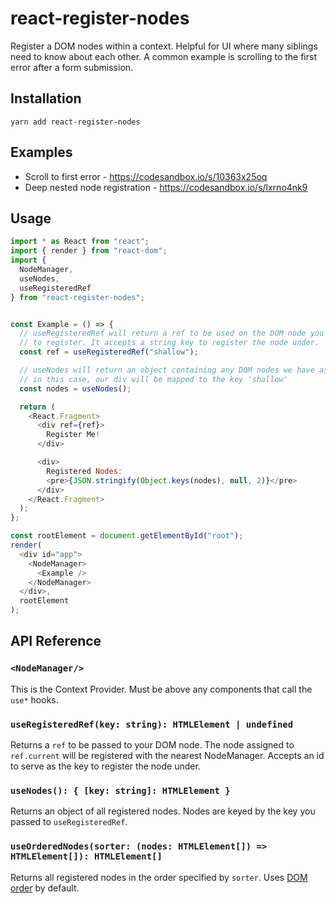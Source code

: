 # react-register-nodes

Register a DOM nodes within a context.  Helpful for UI where many siblings need to know about each other. A common example is scrolling to the first error after a form submission.

## Installation

```
yarn add react-register-nodes
```

## Examples

* Scroll to first error - https://codesandbox.io/s/10363x25oq
* Deep nested node registration - https://codesandbox.io/s/lxrno4nk9

## Usage


```js
import * as React from "react";
import { render } from "react-dom";
import {
  NodeManager,
  useNodes,
  useRegisteredRef
} from "react-register-nodes";


const Example = () => {
  // useRegisteredRef will return a ref to be used on the DOM node you'd like
  // to register. It accepts a string key to register the node under.
  const ref = useRegisteredRef("shallow");

  // useNodes will return an object containing any DOM nodes we have assigned our refs to
  // in this case, our div will be mapped to the key 'shallow'
  const nodes = useNodes();

  return (
    <React.Fragment>
      <div ref={ref}>
        Register Me!
      </div>

      <div>
        Registered Nodes:
        <pre>{JSON.stringify(Object.keys(nodes), null, 2)}</pre>
      </div>
    </React.Fragment>
  );
};

const rootElement = document.getElementById("root");
render(
  <div id="app">
    <NodeManager>
      <Example />
    </NodeManager>
  </div>,
  rootElement
);
```


## API Reference

### `<NodeManager/>`

This is the Context Provider.  Must be above any components that call the `use*` hooks.

### `useRegisteredRef(key: string): HTMLElement | undefined`

Returns a `ref` to be passed to your DOM node.  The node assigned to `ref.current` will be registered with the nearest NodeManager. Accepts an id to serve as the key to register the node under. 

### `useNodes(): { [key: string]: HTMLElement }`

Returns an object of all registered nodes. Nodes are keyed by the key you passed to `useRegisteredRef`.

### `useOrderedNodes(sorter: (nodes: HTMLElement[]) => HTMLElement[]): HTMLElement[]`

Returns all registered nodes in the order specified by `sorter`. Uses [DOM order](https://gist.github.com/Justineo/ec7275cda82e986fc47b) by default.

